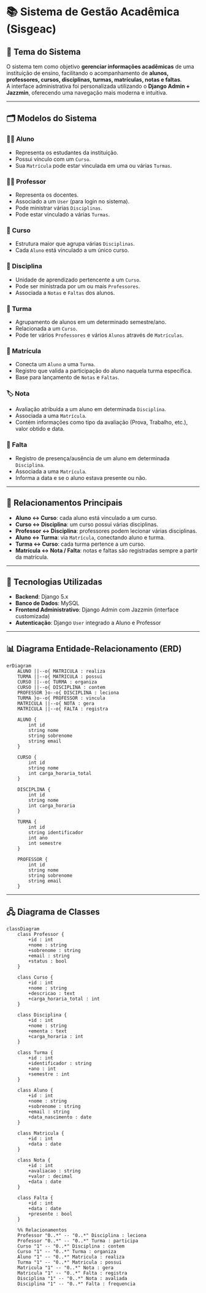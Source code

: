 # 📚 Sistema de Gestão Acadêmica (Sisgeac)

## 🎯 Tema do Sistema

O sistema tem como objetivo **gerenciar informações acadêmicas** de uma instituição de ensino, facilitando o acompanhamento de **alunos, professores, cursos, disciplinas, turmas, matrículas, notas e faltas**.  
A interface administrativa foi personalizada utilizando o **Django Admin + Jazzmin**, oferecendo uma navegação mais moderna e intuitiva.

---

## 🗂️ Modelos do Sistema

### 👨‍🎓 Aluno
- Representa os estudantes da instituição.
- Possui vínculo com um `Curso`.
- Sua `Matrícula` pode estar vinculada em uma ou várias `Turmas`.

### 👨‍🏫 Professor
- Representa os docentes.
- Associado a um `User` (para login no sistema).
- Pode ministrar várias `Disciplinas`.
- Pode estar vinculado a várias `Turmas`.

### 📖 Curso
- Estrutura maior que agrupa várias `Disciplinas`.
- Cada `Aluno` está vinculado a um único curso.

### 📘 Disciplina
- Unidade de aprendizado pertencente a um `Curso`.
- Pode ser ministrada por um ou mais `Professores`.
- Associada a `Notas` e `Faltas` dos alunos.

### 👥 Turma
- Agrupamento de alunos em um determinado semestre/ano.
- Relacionada a um `Curso`.
- Pode ter vários `Professores` e vários `Alunos` através de `Matrículas`.

### 📝 Matrícula
- Conecta um `Aluno` a uma `Turma`.
- Registro que valida a participação do aluno naquela turma específica.
- Base para lançamento de `Notas` e `Faltas`.

### 🏷️ Nota
- Avaliação atribuída a um aluno em determinada `Disciplina`.
- Associada a uma `Matrícula`.
- Contém informações como tipo da avaliação (Prova, Trabalho, etc.), valor obtido e data.

### 📅 Falta
- Registro de presença/ausência de um aluno em determinada `Disciplina`.
- Associada a uma `Matrícula`.
- Informa a data e se o aluno estava presente ou não.

---

## 🔗 Relacionamentos Principais

- **Aluno ↔ Curso**: cada aluno está vinculado a um curso.  
- **Curso ↔ Disciplina**: um curso possui várias disciplinas.  
- **Professor ↔ Disciplina**: professores podem lecionar várias disciplinas.  
- **Aluno ↔ Turma**: via `Matrícula`, conectando aluno e turma.  
- **Turma ↔ Curso**: cada turma pertence a um curso.  
- **Matrícula ↔ Nota / Falta**: notas e faltas são registradas sempre a partir da matrícula.  

---

## 🚀 Tecnologias Utilizadas

- **Backend**: Django 5.x  
- **Banco de Dados**: MySQL  
- **Frontend Administrativo**: Django Admin com Jazzmin (interface customizada)  
- **Autenticação**: Django `User` integrado a Aluno e Professor  

---

## 📊 Diagrama Entidade-Relacionamento (ERD)

```mermaid
erDiagram
    ALUNO ||--o{ MATRICULA : realiza
    TURMA ||--o{ MATRICULA : possui
    CURSO ||--o{ TURMA : organiza
    CURSO ||--o{ DISCIPLINA : contem
    PROFESSOR }o--o{ DISCIPLINA : leciona
    TURMA }o--o{ PROFESSOR : vincula
    MATRICULA ||--o{ NOTA : gera
    MATRICULA ||--o{ FALTA : registra

    ALUNO {
        int id
        string nome
        string sobrenome
        string email
    }

    CURSO {
        int id
        string nome
        int carga_horaria_total
    }

    DISCIPLINA {
        int id
        string nome
        int carga_horaria
    }

    TURMA {
        int id
        string identificador
        int ano
        int semestre
    }

    PROFESSOR {
        int id
        string nome
        string sobrenome
        string email
    }

```

---
## 🖧 Diagrama de Classes
```mermaid
classDiagram
    class Professor {
        +id : int
        +nome : string
        +sobrenome : string
        +email : string
        +status : bool
    }

    class Curso {
        +id : int
        +nome : string
        +descricao : text
        +carga_horaria_total : int
    }

    class Disciplina {
        +id : int
        +nome : string
        +ementa : text
        +carga_horaria : int
    }

    class Turma {
        +id : int
        +identificador : string
        +ano : int
        +semestre : int
    }

    class Aluno {
        +id : int
        +nome : string
        +sobrenome : string
        +email : string
        +data_nascimento : date
    }

    class Matricula {
        +id : int
        +data : date
    }

    class Nota {
        +id : int
        +avaliacao : string
        +valor : decimal
        +data : date
    }

    class Falta {
        +id : int
        +data : date
        +presente : bool
    }

    %% Relacionamentos
    Professor "0..*" -- "0..*" Disciplina : leciona
    Professor "0..*" -- "0..*" Turma : participa
    Curso "1" -- "0..*" Disciplina : contem
    Curso "1" -- "0..*" Turma : organiza
    Aluno "1" -- "0..*" Matricula : realiza
    Turma "1" -- "0..*" Matricula : possui
    Matricula "1" -- "0..*" Nota : gera
    Matricula "1" -- "0..*" Falta : registra
    Disciplina "1" -- "0..*" Nota : avaliada
    Disciplina "1" -- "0..*" Falta : frequencia
